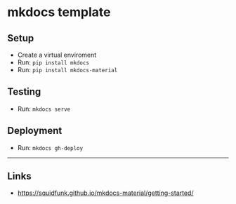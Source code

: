 # mkdocs template

## Setup

- Create a virtual enviroment
- Run: `pip install mkdocs`
- Run: `pip install mkdocs-material`

## Testing

- Run: `mkdocs serve`


## Deployment

- Run: `mkdocs gh-deploy`

---
## Links
- https://squidfunk.github.io/mkdocs-material/getting-started/